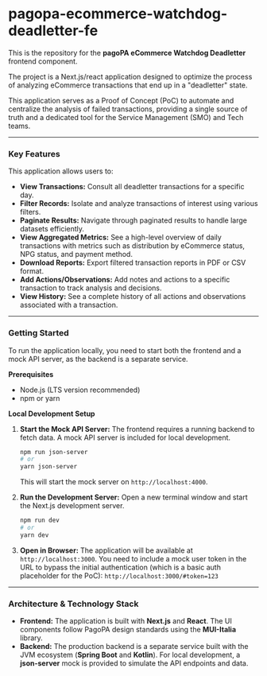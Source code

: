# pagopa-ecommerce-watchdog-deadletter-fe

This is the repository for the **pagoPA eCommerce Watchdog Deadletter** frontend component.

The project is a Next.js/react application designed to optimize the process of analyzing eCommerce transactions that end up in a "deadletter" state. 

This application serves as a Proof of Concept (PoC) to automate and centralize the analysis of failed transactions, providing a single source of truth and a dedicated tool for the Service Management (SMO) and Tech teams.

---

### Key Features

This application allows users to:

* **View Transactions:** Consult all deadletter transactions for a specific day.
* **Filter Records:** Isolate and analyze transactions of interest using various filters.
* **Paginate Results:** Navigate through paginated results to handle large datasets efficiently.
* **View Aggregated Metrics:** See a high-level overview of daily transactions with metrics such as distribution by eCommerce status, NPG status, and payment method.
* **Download Reports:** Export filtered transaction reports in PDF or CSV format.
* **Add Actions/Observations:** Add notes and actions to a specific transaction to track analysis and decisions.
* **View History:** See a complete history of all actions and observations associated with a transaction.

---

### Getting Started

To run the application locally, you need to start both the frontend and a mock API server, as the backend is a separate service.

**Prerequisites**

* Node.js (LTS version recommended)
* npm or yarn

**Local Development Setup**

1.  **Start the Mock API Server:** The frontend requires a running backend to fetch data. A mock API server is included for local development.
    ```bash
    npm run json-server
    # or
    yarn json-server
    ```
    This will start the mock server on `http://localhost:4000`.

2.  **Run the Development Server:**
    Open a new terminal window and start the Next.js development server.
    ```bash
    npm run dev
    # or
    yarn dev
    ```

3.  **Open in Browser:**
    The application will be available at `http://localhost:3000`.
    You need to include a mock user token in the URL to bypass the initial authentication (which is a basic auth placeholder for the PoC):
    `http://localhost:3000/#token=123`

---

### Architecture & Technology Stack

* **Frontend:** The application is built with **Next.js** and **React**. The UI components follow PagoPA design standards using the **MUI-Italia** library.
* **Backend:** The production backend is a separate service built with the JVM ecosystem (**Spring Boot** and **Kotlin**). For local development, a **json-server** mock is provided to simulate the API endpoints and data.
